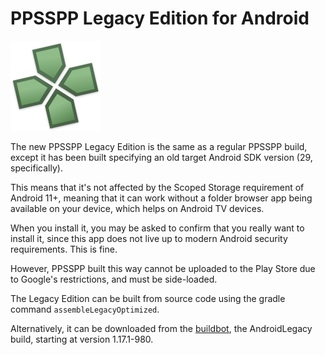 # PPSSPP Legacy Edition for Android

![Legacy Logo](/static/img/platform/ppsspp-icon-legacy.png)

The new PPSSPP Legacy Edition is the same as a regular PPSSPP build, except it has been built specifying an old target Android SDK version (29, specifically).

This means that it's not affected by the Scoped Storage requirement of Android 11+, meaning that it can work without a folder browser app being available on your device, which helps on Android TV devices.

When you install it, you may be asked to confirm that you really want to install it, since this app does not live up to modern Android security requirements. This is fine.

However, PPSSPP built this way cannot be uploaded to the Play Store due to Google's restrictions, and must be side-loaded.

The Legacy Edition can be built from source code using the gradle command `assembleLegacyOptimized`.

Alternatively, it can be downloaded from the [buildbot](/devbuilds), the AndroidLegacy build, starting at version 1.17.1-980.
